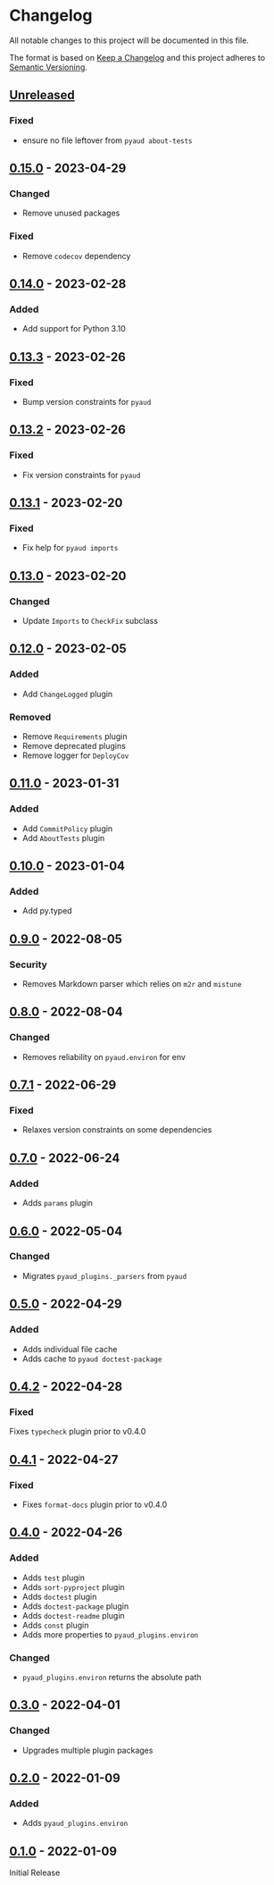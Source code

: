 Changelog
=========
All notable changes to this project will be documented in this file.

The format is based on [Keep a Changelog](http://keepachangelog.com/en/1.0.0/)
and this project adheres to [Semantic Versioning](http://semver.org/spec/v2.0.0.html).

[Unreleased](https://github.com/jshwi/pyaud-plugins/compare/v0.15.0...HEAD)
------------------------------------------------------------------------
### Fixed
- ensure no file leftover from `pyaud about-tests`

[0.15.0](https://github.com/jshwi/pyaud-plugins/releases/tag/v0.15.0) - 2023-04-29
------------------------------------------------------------------------
### Changed
- Remove unused packages

### Fixed
- Remove `codecov` dependency

[0.14.0](https://github.com/jshwi/pyaud-plugins/releases/tag/v0.14.0) - 2023-02-28
------------------------------------------------------------------------
### Added
- Add support for Python 3.10

[0.13.3](https://github.com/jshwi/pyaud-plugins/releases/tag/v0.13.3) - 2023-02-26
------------------------------------------------------------------------
### Fixed
- Bump version constraints for `pyaud`

[0.13.2](https://github.com/jshwi/pyaud-plugins/releases/tag/v0.13.2) - 2023-02-26
------------------------------------------------------------------------
### Fixed
- Fix version constraints for `pyaud`

[0.13.1](https://github.com/jshwi/pyaud-plugins/releases/tag/v0.13.1) - 2023-02-20
------------------------------------------------------------------------
### Fixed
- Fix help for `pyaud imports`

[0.13.0](https://github.com/jshwi/pyaud-plugins/releases/tag/v0.13.0) - 2023-02-20
------------------------------------------------------------------------
### Changed
- Update `Imports` to `CheckFix` subclass

[0.12.0](https://github.com/jshwi/pyaud-plugins/releases/tag/v0.12.0) - 2023-02-05
------------------------------------------------------------------------
### Added
- Add `ChangeLogged` plugin

### Removed
- Remove `Requirements` plugin
- Remove deprecated plugins
- Remove logger for `DeployCov`

[0.11.0](https://github.com/jshwi/pyaud-plugins/releases/tag/v0.11.0) - 2023-01-31
------------------------------------------------------------------------
### Added
- Add `CommitPolicy` plugin
- Add `AboutTests` plugin

[0.10.0](https://github.com/jshwi/pyaud-plugins/releases/tag/v0.10.0) - 2023-01-04
------------------------------------------------------------------------
### Added
- Add py.typed

[0.9.0](https://github.com/jshwi/pyaud-plugins/releases/tag/v0.9.0) - 2022-08-05
------------------------------------------------------------------------
### Security
- Removes Markdown parser which relies on `m2r` and `mistune`

[0.8.0](https://github.com/jshwi/pyaud-plugins/releases/tag/v0.8.0) - 2022-08-04
------------------------------------------------------------------------
### Changed
- Removes reliability on `pyaud.environ` for env

[0.7.1](https://github.com/jshwi/pyaud-plugins/releases/tag/v0.7.1) - 2022-06-29
------------------------------------------------------------------------
### Fixed
- Relaxes version constraints on some dependencies

[0.7.0](https://github.com/jshwi/pyaud-plugins/releases/tag/v0.7.0) - 2022-06-24
------------------------------------------------------------------------
### Added
- Adds `params` plugin

[0.6.0](https://github.com/jshwi/pyaud-plugins/releases/tag/v0.6.0) - 2022-05-04
------------------------------------------------------------------------
### Changed
- Migrates `pyaud_plugins._parsers` from `pyaud`

[0.5.0](https://github.com/jshwi/pyaud-plugins/releases/tag/v0.5.0) - 2022-04-29
------------------------------------------------------------------------
### Added
- Adds individual file cache
- Adds cache to `pyaud doctest-package`

[0.4.2](https://github.com/jshwi/pyaud-plugins/releases/tag/v0.4.2) - 2022-04-28
------------------------------------------------------------------------
### Fixed
Fixes `typecheck` plugin prior to v0.4.0

[0.4.1](https://github.com/jshwi/pyaud-plugins/releases/tag/v0.4.1) - 2022-04-27
------------------------------------------------------------------------
### Fixed
- Fixes `format-docs` plugin prior to v0.4.0

[0.4.0](https://github.com/jshwi/pyaud-plugins/releases/tag/v0.4.0) - 2022-04-26
------------------------------------------------------------------------
### Added
- Adds `test` plugin
- Adds `sort-pyproject` plugin
- Adds `doctest` plugin
- Adds `doctest-package` plugin
- Adds `doctest-readme` plugin
- Adds `const` plugin
- Adds more properties to `pyaud_plugins.environ`

### Changed
- `pyaud_plugins.environ` returns the absolute path

[0.3.0](https://github.com/jshwi/pyaud-plugins/releases/tag/v0.3.0) - 2022-04-01
------------------------------------------------------------------------
### Changed
- Upgrades multiple plugin packages

[0.2.0](https://github.com/jshwi/pyaud-plugins/releases/tag/v0.2.0) - 2022-01-09
------------------------------------------------------------------------
### Added
- Adds `pyaud_plugins.environ`

[0.1.0](https://github.com/jshwi/pyaud-plugins/releases/tag/v0.1.0) - 2022-01-09
------------------------------------------------------------------------
Initial Release
